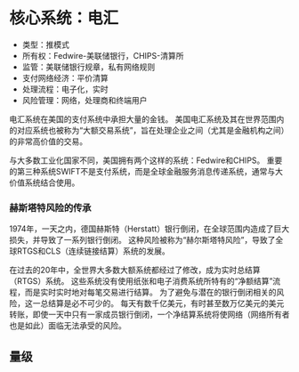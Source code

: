 # 核心系统：电汇

 * 类型：推模式
 * 所有权：Fedwire-美联储银行，CHIPS-清算所
 * 监管：美联储银行规章，私有网络规则
 * 支付网络经济：平价清算
 * 处理流程：电子化，实时
 * 风险管理：网络，处理商和终端用户

电汇系统在美国的支付系统中承担大量的金钱。 美国电汇系统及其在世界范围内的对应系统也被称为“大额交易系统”，旨在处理企业之间（尤其是金融机构之间）的非常高价值的交易。

与大多数工业化国家不同，美国拥有两个这样的系统：Fedwire和CHIPS。 重要的第三种系统SWIFT不是支付系统，而是全球金融服务消息传递系统，通常与大价值系统结合使用。

### 赫斯塔特风险的传承

1974年，一天之内，德国赫斯特（Herstatt）银行倒闭，在全球范围内造成了巨大损失，并导致了一系列银行倒闭。 这种风险被称为“赫尔斯塔特风险”，导致了全球RTGS和CLS（连续链接结算）系统的发展。

在过去的20年中，全世界大多数大额系统都经过了修改，成为实时总结算（RTGS）系统。 这些系统没有使用纸张和电子消费系统所特有的“净额结算”流程，而是实时实时地对每笔交易进行结算。 为了避免与潜在的银行倒闭相关的风险，这一总结算是必不可少的。 每天有数千亿美元，有时甚至数万亿美元的美元转账，即使一天中只有一家成员银行倒闭，一个净结算系统将使网络（网络所有者也是如此）面临无法承受的风险。

## 量级

